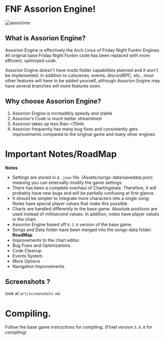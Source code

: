 # FNF Assorion Engine!

![assorione](https://github.com/Legendary-Candice-Joe/Funkin-MKG/assets/105545224/1aa06d38-37e1-4ea6-b9cd-d02593299930)

## What is Assorion Engine?

Assorion Engine is effectively the Arch Linux of Friday Night Funkin Engines. 
All original base Friday Night Funkin code has been replaced with more efficient, optimized code. 

Assorion Engine doesn't have mods folder capabilities planned and it won't be implemented. 
In addition to cutscenes, events, discordRPC, etc., most other features will have to be added yourself, 
although Assorion Engine may have several branches will more features soon.

## Why choose Assorion Engine?

1. Assorion Engine is increadibly speedy and stable
2. Assorion's Code is much better streamlined
3. Assorion takes up less than ~70mb
4. Assorion frequently has many bug fixes and consistently gets improvements compared to the original game and many other engines

# Important Notes/RoadMap 

  **Notes**   
-	Settings are stored in a `.json` file. (Assets/songs-data/savedata.json) meaning you can externally modify the game settings.
-	There has been a complete overhaul of Chartingstate. Therefore, it will probably have new bugs and will be partially confusing at first glance.
-	It should be simpler to integrate more characters into a single song. Notes have special player values that make this possible.
-	Charts are handled differently to the base game. Absolute positions are used instead of millisecond values. In addition, notes have player values in the chart.
-	Assorion Engine based off `0.2.6` version of the base game. 
-	Songs and Data folder have been merged into the songs-data folder.
 **RoadMap**
-	Improvements to the chart editor.
-	Bug Fixes and Optimizations.
-	Code Cleanup
-	Events System
-	More Options
-	Navigation Improvements


## Screenshots ?

look at `art/screenshots.md`.

# Compiling.

Follow the base game instructions for compiling. (Flixel version `5.0.0` for compiling)

